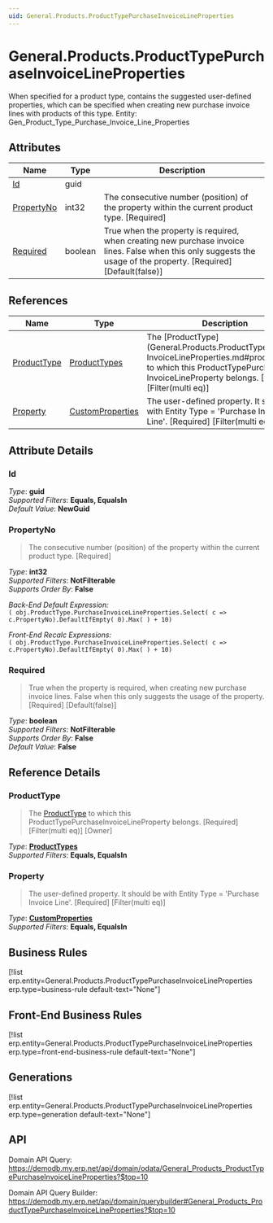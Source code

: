 ```yaml
---
uid: General.Products.ProductTypePurchaseInvoiceLineProperties
---
```

# General.Products.ProductTypePurchaseInvoiceLineProperties

When specified for a product type, contains the suggested user-defined properties, which can be specified when creating new purchase invoice lines with products of this type. Entity: Gen_Product_Type_Purchase_Invoice_Line_Properties

## Attributes

| Name | Type | Description |
| ---- | ---- | --- |
| [Id](General.Products.ProductTypePurchaseInvoiceLineProperties.md#id) | guid |  
| [PropertyNo](General.Products.ProductTypePurchaseInvoiceLineProperties.md#propertyno) | int32 | The consecutive number (position) of the property within the current product type. [Required] 
| [Required](General.Products.ProductTypePurchaseInvoiceLineProperties.md#required) | boolean | True when the property is required, when creating new purchase invoice lines. False when this only suggests the usage of the property. [Required] [Default(false)] 

## References

| Name | Type | Description |
| ---- | ---- | --- |
| [ProductType](General.Products.ProductTypePurchaseInvoiceLineProperties.md#producttype) | [ProductTypes](General.Products.ProductTypes.md) | The [ProductType](General.Products.ProductTypePurchase<br />InvoiceLineProperties.md#producttype) to which this ProductTypePurchase<br />InvoiceLineProperty belongs. [Required] [Filter(multi eq)]  |
| [Property](General.Products.ProductTypePurchaseInvoiceLineProperties.md#property) | [CustomProperties](General.CustomProperties.md) | The user-defined property. It should be with Entity Type = 'Purchase Invoice Line'. [Required] [Filter(multi eq)] |


## Attribute Details

### Id

_Type_: **guid**  
_Supported Filters_: **Equals, EqualsIn**  
_Default Value_: **NewGuid**  

### PropertyNo

> The consecutive number (position) of the property within the current product type. [Required]

_Type_: **int32**  
_Supported Filters_: **NotFilterable**  
_Supports Order By_: **False**  

_Back-End Default Expression:_  
`( obj.ProductType.PurchaseInvoiceLineProperties.Select( c => c.PropertyNo).DefaultIfEmpty( 0).Max( ) + 10)`

_Front-End Recalc Expressions:_  
`( obj.ProductType.PurchaseInvoiceLineProperties.Select( c => c.PropertyNo).DefaultIfEmpty( 0).Max( ) + 10)`
### Required

> True when the property is required, when creating new purchase invoice lines. False when this only suggests the usage of the property. [Required] [Default(false)]

_Type_: **boolean**  
_Supported Filters_: **NotFilterable**  
_Supports Order By_: **False**  
_Default Value_: **False**  


## Reference Details

### ProductType

> The [ProductType](General.Products.ProductTypePurchaseInvoiceLineProperties.md#producttype) to which this ProductTypePurchaseInvoiceLineProperty belongs. [Required] [Filter(multi eq)] [Owner]

_Type_: **[ProductTypes](General.Products.ProductTypes.md)**  
_Supported Filters_: **Equals, EqualsIn**  

### Property

> The user-defined property. It should be with Entity Type = 'Purchase Invoice Line'. [Required] [Filter(multi eq)]

_Type_: **[CustomProperties](General.CustomProperties.md)**  
_Supported Filters_: **Equals, EqualsIn**  



## Business Rules

[!list erp.entity=General.Products.ProductTypePurchaseInvoiceLineProperties erp.type=business-rule default-text="None"]

## Front-End Business Rules

[!list erp.entity=General.Products.ProductTypePurchaseInvoiceLineProperties erp.type=front-end-business-rule default-text="None"]

## Generations

[!list erp.entity=General.Products.ProductTypePurchaseInvoiceLineProperties erp.type=generation default-text="None"]

## API

Domain API Query:
<https://demodb.my.erp.net/api/domain/odata/General_Products_ProductTypePurchaseInvoiceLineProperties?$top=10>

Domain API Query Builder:
<https://demodb.my.erp.net/api/domain/querybuilder#General_Products_ProductTypePurchaseInvoiceLineProperties?$top=10>

